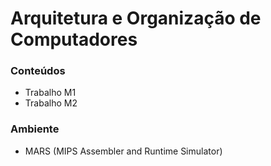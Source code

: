 # Arquitetura e Organização de Computadores

### Conteúdos

- Trabalho M1
- Trabalho M2

### Ambiente

- MARS (MIPS Assembler and Runtime Simulator)
